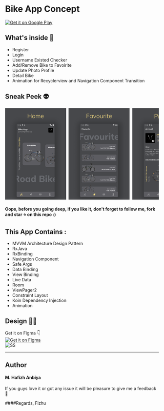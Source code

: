 # Bike App Concept

[<img src="https://play.google.com/intl/en_us/badges/images/generic/en-play-badge.png" alt="Get it on Google Play" height=
"80">](https://play.google.com/store/apps/details?id=com.fizhu.bikeappconcept)

## What's inside 🤔
*  Register
*  Login
*  Username Existed Checker
*  Add/Remove Bike to Favoirite
*  Update Photo Profile
*  Detail Bike
*  Animation for Recyclerview and Navigation Component Transition


## Sneak Peek 👽
<pre>
<img src="/images/Frame 3.png" width="200"> <img src="/images/Frame 4.png" width="200"> <img src="/images/Frame 5.png" width="200"> <img src="/images/Frame 6.png" width="200"> <img src="/images/Frame 7.png" width="200"> <img src="/images/Frame 8.png" width="200">
</pre>


#### Oops, before you going deep, if you like it, don't forget to follow me, fork and star ⭐ on this repo :)

## This App Contains :
* MVVM Architecture Design Pattern
* RxJava
* RxBinding
* Navigation Component
* Safe Args
* Data Binding
* View Binding
* Live Data
* Room
* ViewPager2
* Constraint Layout
* Koin Dependency Injection
* Animation

## Design 🖖🏼
Get it on Figma 👇
<br/>
[<img src="https://wptavern.com/wp-content/uploads/2018/11/Screen-Shot-2018-11-19-at-8.43.27-PM.png" alt="Get it on Figma" height=
"50">](https://www.figma.com/file/pBXqRXw5ByP2dCpjCuJscU/Bike-App-Concept?node-id=0%3A1)
<br/>
![SS](https://raw.githubusercontent.com/Fizhu/Bike-App-Concept/master/images/concept.png)
<hr>

## Author
#### M. Hafizh Anbiya

If you guys love it or got any issue it will be pleasure to give me a feedback 👋

####Regards, Fizhu
